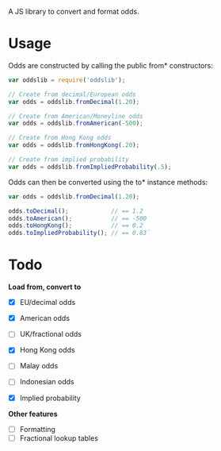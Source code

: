 A JS library to convert and format odds.

# Usage

Odds are constructed by calling the public from* constructors:

```js
var oddslib = require('oddslib');

// Create from decimal/European odds
var odds = oddslib.fromDecimal(1.20);

// Create from American/Moneyline odds
var odds = oddslib.fromAmerican(-500);

// Create from Hong Kong odds
var odds = oddslib.fromHongKong(.20);

// Create from implied probability
var odds = oddslib.fromImpliedProbability(.5);

```

Odds can then be converted using the to* instance methods:

```js
var odds = oddslib.fromDecimal(1.20);

odds.toDecimal();            // == 1.2
odds.toAmerican();           // == -500
odds.toHongKong();           // == 0.2
odds.toImpliedProbability(); // == 0.83̅
```

# Todo

**Load from, convert to**

- [x] EU/decimal odds
- [x] American odds
- [ ] UK/fractional odds
- [x] Hong Kong odds
- [ ] Malay odds
- [ ] Indonesian odds
- [x] Implied probability


**Other features**

- [ ] Formatting
- [ ] Fractional lookup tables
